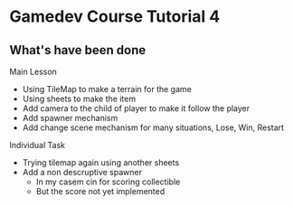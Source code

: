 # Gamedev Course Tutorial 4

## What's have been done

Main Lesson
- Using TileMap to make a terrain for the game
 - Using sheets to make the item
- Add camera to the child of player to make it follow the player
- Add spawner mechanism
- Add change scene mechanism for many situations, Lose, Win, Restart

Individual Task
- Trying tilemap again using another sheets
- Add a non descruptive spawner
  - In my casem cin for scoring collectible
  - But the score not yet implemented
